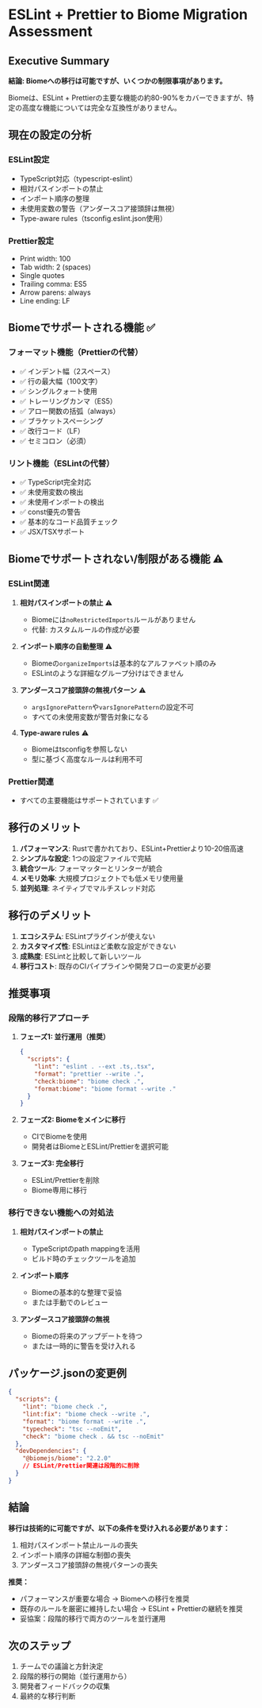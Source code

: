 # ESLint + Prettier to Biome Migration Assessment

## Executive Summary

**結論: Biomeへの移行は可能ですが、いくつかの制限事項があります。**

Biomeは、ESLint + Prettierの主要な機能の約80-90%をカバーできますが、特定の高度な機能については完全な互換性がありません。

## 現在の設定の分析

### ESLint設定
- TypeScript対応（typescript-eslint）
- 相対パスインポートの禁止
- インポート順序の整理
- 未使用変数の警告（アンダースコア接頭辞は無視）
- Type-aware rules（tsconfig.eslint.json使用）

### Prettier設定
- Print width: 100
- Tab width: 2 (spaces)
- Single quotes
- Trailing comma: ES5
- Arrow parens: always
- Line ending: LF

## Biomeでサポートされる機能 ✅

### フォーマット機能（Prettierの代替）
- ✅ インデント幅（2スペース）
- ✅ 行の最大幅（100文字）
- ✅ シングルクォート使用
- ✅ トレーリングカンマ（ES5）
- ✅ アロー関数の括弧（always）
- ✅ ブラケットスペーシング
- ✅ 改行コード（LF）
- ✅ セミコロン（必須）

### リント機能（ESLintの代替）
- ✅ TypeScript完全対応
- ✅ 未使用変数の検出
- ✅ 未使用インポートの検出
- ✅ const優先の警告
- ✅ 基本的なコード品質チェック
- ✅ JSX/TSXサポート

## Biomeでサポートされない/制限がある機能 ⚠️

### ESLint関連
1. **相対パスインポートの禁止** ⚠️
   - Biomeには`noRestrictedImports`ルールがありません
   - 代替: カスタムルールの作成が必要

2. **インポート順序の自動整理** ⚠️
   - Biomeの`organizeImports`は基本的なアルファベット順のみ
   - ESLintのような詳細なグループ分けはできません

3. **アンダースコア接頭辞の無視パターン** ⚠️
   - `argsIgnorePattern`や`varsIgnorePattern`の設定不可
   - すべての未使用変数が警告対象になる

4. **Type-aware rules** ⚠️
   - Biomeはtsconfigを参照しない
   - 型に基づく高度なルールは利用不可

### Prettier関連
- すべての主要機能はサポートされています ✅

## 移行のメリット

1. **パフォーマンス**: Rustで書かれており、ESLint+Prettierより10-20倍高速
2. **シンプルな設定**: 1つの設定ファイルで完結
3. **統合ツール**: フォーマッターとリンターが統合
4. **メモリ効率**: 大規模プロジェクトでも低メモリ使用量
5. **並列処理**: ネイティブでマルチスレッド対応

## 移行のデメリット

1. **エコシステム**: ESLintプラグインが使えない
2. **カスタマイズ性**: ESLintほど柔軟な設定ができない
3. **成熟度**: ESLintと比較して新しいツール
4. **移行コスト**: 既存のCIパイプラインや開発フローの変更が必要

## 推奨事項

### 段階的移行アプローチ

1. **フェーズ1: 並行運用（推奨）**
   ```json
   {
     "scripts": {
       "lint": "eslint . --ext .ts,.tsx",
       "format": "prettier --write .",
       "check:biome": "biome check .",
       "format:biome": "biome format --write ."
     }
   }
   ```

2. **フェーズ2: Biomeをメインに移行**
   - CIでBiomeを使用
   - 開発者はBiomeとESLint/Prettierを選択可能

3. **フェーズ3: 完全移行**
   - ESLint/Prettierを削除
   - Biome専用に移行

### 移行できない機能への対処法

1. **相対パスインポートの禁止**
   - TypeScriptのpath mappingを活用
   - ビルド時のチェックツールを追加

2. **インポート順序**
   - Biomeの基本的な整理で妥協
   - または手動でのレビュー

3. **アンダースコア接頭辞の無視**
   - Biomeの将来のアップデートを待つ
   - または一時的に警告を受け入れる

## パッケージ.jsonの変更例

```json
{
  "scripts": {
    "lint": "biome check .",
    "lint:fix": "biome check --write .",
    "format": "biome format --write .",
    "typecheck": "tsc --noEmit",
    "check": "biome check . && tsc --noEmit"
  },
  "devDependencies": {
    "@biomejs/biome": "2.2.0"
    // ESLint/Prettier関連は段階的に削除
  }
}
```

## 結論

**移行は技術的に可能ですが、以下の条件を受け入れる必要があります：**

1. 相対パスインポート禁止ルールの喪失
2. インポート順序の詳細な制御の喪失
3. アンダースコア接頭辞の無視パターンの喪失

**推奨：**
- パフォーマンスが重要な場合 → Biomeへの移行を推奨
- 既存のルールを厳密に維持したい場合 → ESLint + Prettierの継続を推奨
- 妥協案：段階的移行で両方のツールを並行運用

## 次のステップ

1. チームでの議論と方針決定
2. 段階的移行の開始（並行運用から）
3. 開発者フィードバックの収集
4. 最終的な移行判断